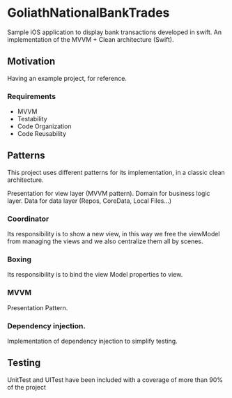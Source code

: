 # GoliathNationalBankTrades

Sample iOS application to display bank transactions developed in swift.
An implementation of the MVVM + Clean architecture (Swift).


## Motivation
Having an example project, for reference.

### Requirements
 - MVVM
 - Testability
 - Code Organization
 - Code Reusability

 
## Patterns
This project uses different patterns for its implementation, in a classic clean architecture.

Presentation for view layer (MVVM pattern).
Domain for business logic layer.
Data for data layer (Repos, CoreData, Local Files…)

### Coordinator 
Its responsibility is to show a new view, in this way we free the viewModel from managing the views and we also centralize them all by scenes.

### Boxing
Its responsibility is to bind the view Model properties to view.

### MVVM
Presentation Pattern.

### Dependency injection.
Implementation of dependency injection to simplify testing.


## Testing
UnitTest and UITest have been included with a coverage of more than 90% of the project

